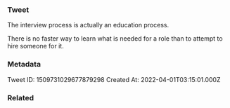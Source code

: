 ### Tweet
The interview process is actually an education process. 

There is no faster way to learn what is needed for a role than to attempt to hire someone for it.

### Metadata
Tweet ID: 1509731029677879298
Created At: 2022-04-01T03:15:01.000Z

### Related

